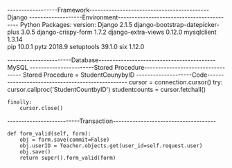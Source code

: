 ------------------Framework-------------------------------------------
Django
-------------------Environment------------------------------------------
Python Packages:		    version:
Django				    2.1.5
django-bootstrap-datepicker-plus    3.0.5
django-crispy-form                  1.7.2
django-extra-views		    0.12.0
mysqlclient 	                    1.3.14		
pip				    10.0.1
pytz				    2018.9
setuptools			    39.1.0
six				    1.12.0

-----------------------Database------------------------------------------
MySQL
-----------------------Stored Procedure----------------------------------
Stored Procedure = StudentCounybyID
--------------------Code-------------------------------------------------
 cursor = connection.cursor()
    try:
        cursor.callproc('StudentCountbyID')
        studentcounts = cursor.fetchall()

    finally:
        cursor.close()

--------------------------Transaction-------------------------------------

    def form_valid(self, form): 
        obj = form.save(commit=False)
        obj.userID = Teacher.objects.get(user_id=self.request.user)
        obj.save()
        return super().form_valid(form)
